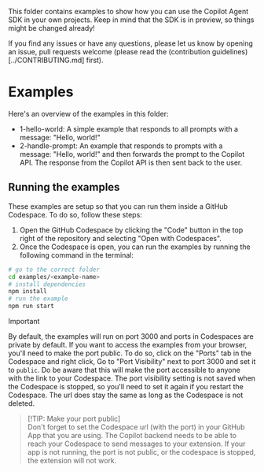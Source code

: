 This folder contains examples to show how you can use the Copilot Agent SDK in your own projects.
Keep in mind that the SDK is in preview, so things might be changed already!

If you find any issues or have any questions, please let us know by opening an issue, pull requests welcome (please read the (contribution guidelines)[../CONTRIBUTING.md] first).

# Examples
Here's an overview of the examples in this folder:
- 1-hello-world: A simple example that responds to all prompts with a message: "Hello, world!"
- 2-handle-prompt: An example that responds to prompts with a message: "Hello, world!" and then forwards the prompt to the Copilot API. The response from the Copilot API is then sent back to the user.

## Running the examples
These examples are setup so that you can run them inside a GitHub Codespace. To do so, follow these steps:
1. Open the GitHub Codespace by clicking the "Code" button in the top right of the repository and selecting "Open with Codespaces".
2. Once the Codespace is open, you can run the examples by running the following command in the terminal:
```sh
# go to the correct folder
cd examples/<example-name>
# install dependencies
npm install
# run the example
npm run start
```

> [!IMPORTANT]  
> By default, the examples will run on port 3000 and ports in Codespaces are private by default. If you want to access the examples from your browser, you'll need to make the port public. To do so, click on the "Ports" tab in the Codespace and right click, Go to "Port Visibility" next to port 3000 and set it to `public`. Do be aware that this will make the port accessible to anyone with the link to your Codespace. The port visibility setting is not saved when the Codespace is stopped, so you'll need to set it again if you restart the Codespace. The url does stay the same as long as the Codespace is not deleted.

> [!TIP: Make your port public]  
> Don't forget to set the Codespace url (with the port) in your GitHub App that you are using. The Copilot backend needs to be able to reach your Codespace to send messages to your extension. If your app is not running, the port is not public, or the codespace is stopped, the extension will not work.